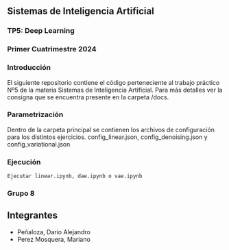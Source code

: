 ## Sistemas de Inteligencia Artificial
### TP5: Deep Learning
### Primer Cuatrimestre 2024

### Introducción
El siguiente repositorio contiene el código perteneciente al trabajo práctico Nº5 de la materia Sistemas de Inteligencia Artificial. Para más detalles ver la consigna que se encuentra presente en la carpeta /docs.

### Parametrización
Dentro de la carpeta principal se contienen los archivos de configuración para los distintos ejercicios. config_linear.json, config_denoising.json y config_variational.json


### Ejecución
```
Ejecutar linear.ipynb, dae.ipynb o vae.ipynb
```

### Grupo 8
## Integrantes
+ Peñaloza, Dario Alejandro
+ Perez Mosquera, Mariano
